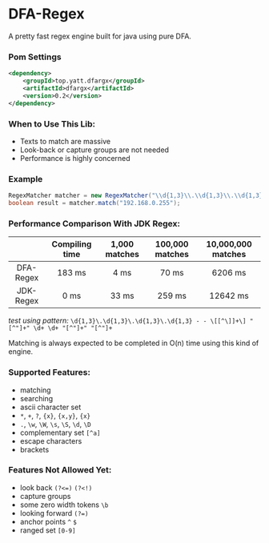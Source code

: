 # DFA-Regex

A pretty fast regex engine built for java using pure DFA.

### Pom Settings
```xml
<dependency>
    <groupId>top.yatt.dfargx</groupId>
    <artifactId>dfargx</artifactId>
    <version>0.2</version>
</dependency>
```

### When to Use This Lib:

- Texts to match are massive
- Look-back or capture groups are not needed
- Performance is highly concerned

### Example
```java
RegexMatcher matcher = new RegexMatcher("\\d{1,3}\\.\\d{1,3}\\.\\d{1,3}\\.\\d{1,3}");
boolean result = matcher.match("192.168.0.255");
```
### Performance Comparison With JDK Regex:

|           | Compiling time | 1,000 matches | 100,000 matches | 10,000,000 matches |
|:---------:|:--------------:|:-------------:|:---------------:|:------------------:|
| DFA-Regex |     183 ms     |      4 ms     |      70 ms      |       6206 ms      |
| JDK-Regex |      0 ms      |     33 ms     |      259 ms     |      12642 ms      |
*test using pattern:* `\d{1,3}\.\d{1,3}\.\d{1,3}\.\d{1,3} - - \[[^\]]+\] "[^"]+" \d+ \d+ "[^"]+" "[^"]+`

Matching is always expected to be completed in O(n) time using this kind of engine.

### Supported Features:
- matching
- searching
- ascii character set
- `*`, `+`, `?`, `{x}`, `{x,y}`, `{x}`
- `.`, `\w`, `\W`, `\s`, `\S`, `\d`, `\D`
- complementary set `[^a]`
- escape characters
- brackets

### Features Not Allowed Yet:
- look back `(?<=)` `(?<!)`
- capture groups
- some zero width tokens `\b`
- looking forward `(?=)`
- anchor points `^` `$`
- ranged set `[0-9]`